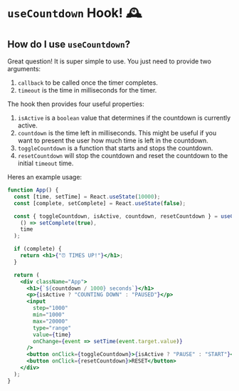 # `useCountdown` Hook! 🕰

## How do I use `useCountdown`?

Great question! It is super simple to use. You just need to provide two arguments:

1. `callback` to be called once the timer completes.
2. `timeout` is the time in milliseconds for the timer.

The hook then provides four useful properties:

1. `isActive` is a `boolean` value that determines if the countdown is currently active.
2. `countdown` is the time left in milliseconds. This might be useful if you want to present the user how much time is left in the countdown.
3. `toggleCountdown` is a function that starts and stops the countdown.
4. `resetCountdown` will stop the countdown and reset the countdown to the initial `timeout` time.

Heres an example usage:

```jsx
function App() {
  const [time, setTime] = React.useState(10000);
  const [complete, setComplete] = React.useState(false);

  const { toggleCountdown, isActive, countdown, resetCountdown } = useCountdown(
    () => setComplete(true),
    time
  );

  if (complete) {
    return <h1>{"⏰ TIMES UP!"}</h1>;
  }

  return (
    <div className="App">
      <h1>{`${countdown / 1000} seconds`}</h1>
      <p>{isActive ? "COUNTING DOWN" : "PAUSED"}</p>
      <input
        step="1000"
        min="1000"
        max="20000"
        type="range"
        value={time}
        onChange={event => setTime(event.target.value)}
      />
      <button onClick={toggleCountdown}>{isActive ? "PAUSE" : "START"}</button>
      <button onClick={resetCountdown}>RESET</button>
    </div>
  );
}
```
